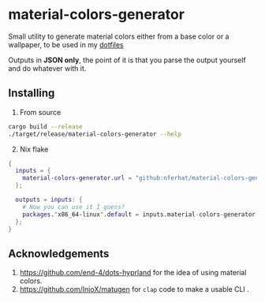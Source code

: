 # material-colors-generator

Small utility to generate material colors either from a base color or a wallpaper, to be used in my [dotfiles](https://github.com/nferhat/dotfiles)

Outputs in **JSON only**, the point of it is that you parse the output yourself and do whatever with it.

## Installing

1. From source

```bash
cargo build --release
./target/release/material-colors-generator --help
```

2. Nix flake

```nix
{
  inputs = {
    material-colors-generator.url = "github:nferhat/material-colors-generator";
  };

  outputs = inputs: {
    # Now you can use it I guess?
    packages."x86_64-linux".default = inputs.material-colors-generator.packages."x86_64-linux".default;
  };
}
```

## Acknowledgements

1. https://github.com/end-4/dots-hyprland for the idea of using material colors.
2. https://github.com/InioX/matugen for `clap` code to make a usable CLI .
